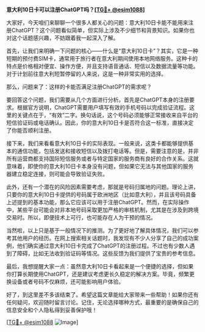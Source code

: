 **意大利10日卡可以注册ChatGPT吗？[[TG💪+ @esim1088](https://t.me/s/esim1088)]**

大家好，今天咱们来聊聊一个很多人都关心的问题：意大利10日卡能不能用来注册ChatGPT？这个问题看似简单，但实际上涉及不少细节和背景知识。如果你也对这个话题感兴趣，不妨跟着我一起深入了解。

首先，让我们来明确一下问题的核心——什么是“意大利10日卡”？其实，它是一种短期的预付费SIM卡，通常用于旅行者在意大利期间使用本地网络服务。这种卡的特点是价格相对便宜、操作方便，并且支持语音通话、短信以及数据流量等功能。对于计划前往意大利短暂停留的人来说，这是一种非常实用的选择。

那么，问题来了：这样的卡能否满足注册ChatGPT的需求呢？

要回答这个问题，我们需要从几个方面进行分析。首先是ChatGPT本身的注册要求。根据官方说明，ChatGPT需要用户填写有效的手机号码以完成验证流程。这里的关键点在于，“有效”二字。换句话说，这个号码必须能够正常接收来自平台的短信验证码或电话确认。因此，你的意大利10日卡是否符合这一标准，直接决定了你能否顺利注册。

接下来，我们来看看意大利10日卡的实际表现。一般来说，这类卡都能够提供基本的通信功能，包括发送和接收短信以及拨打电话等。但是，需要注意的是，并非所有运营商都支持国际短信服务或者与特定国家的服务商有良好的合作关系。这就意味着，即使你的意大利10日卡本身没有问题，但如果它无法与其他国家的服务器建立稳定连接，则可能会导致验证失败。

此外，还有一个潜在的风险因素需要考虑，那就是号码归属地的问题。理论上讲，只要你的意大利10日卡提供的号码属于欧洲地区（比如意大利），并且该号码具备上述提到的基本功能，那么它应该可以用于注册ChatGPT。然而，在实际操作中，某些平台可能会对非本地号码采取更加严格的审核机制，尤其是在涉及到跨境交易时。所以，即便技术上可行，也可能存在人为干预的情况。

当然啦，以上只是基于一般情况下的推测。为了更好地了解具体情况，我们可以参考其他用户的经历。在网上搜索相关话题时，我发现有不少人分享了自己的成功案例，他们确实通过意大利10日卡完成了ChatGPT的注册过程。不过也有少数人遇到了障碍，比如无法收到验证码等情况。这些反馈为我们提供了宝贵的参考信息。

最后，我想提醒大家一点：虽然意大利10日卡看起来是一个便捷的选择，但如果你打算长期使用ChatGPT，还是建议考虑更长久稳定的解决方案。毕竟，频繁更换设备或者号码不仅麻烦，还可能影响用户体验。

好了，到这里差不多该结束了。希望这篇文章能给大家带来一些帮助！如果你还有任何疑问，欢迎随时留言讨论。记住，无论选择哪种方式，最重要的是确保自己的信息安全和个人隐私得到妥善保护哦！

[[TG💪+ @esim1088](https://t.me/s/esim1088) ![Image](https://i.postimg.cc/4NQfJmqS/Snipaste-2025-05-13-00-14-12.png)]